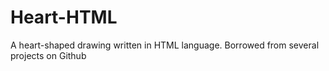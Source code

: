 # Heart-HTML
A heart-shaped drawing written in HTML language. Borrowed from several projects on Github
